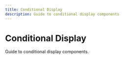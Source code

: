 ```yaml
---
title: Conditional Display
description: Guide to conditional display components
---
```


# Conditional Display

Guide to conditional display components.